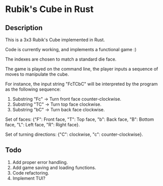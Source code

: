 # Rubik's Cube in Rust
## Description
This is a 3x3 Rubik's Cube implemented in Rust.

Code is currently working, and implements a functional game :)
 
The indexes are chosen to match a standard die face.

The game is played on the command line, the player inputs a sequence of moves to manipulate the cube.  

For instance, the input string "FcTCbC" will be interpreted by the program as the following sequence:

1. Substring "Fc" -> Turn front face counter-clockwise.
2. Substring "TC" -> Turn top face clockwise.
3. Substring "bC" -> Turn back face clockwise.

Set of faces: {"F": Front face, "T": Top face, "b": Back face, "B": Bottom face, "L": Left face, "R": Right face}.

Set of turning directions: {"C": clockwise, "c": counter-clockwise}.


## Todo
1. Add proper error handling.
2. Add game saving and loading functions.
3. Code refactoring.
4. Implement TUI?
